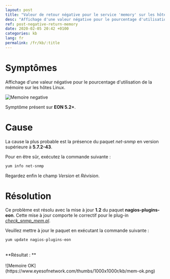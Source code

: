 ```yaml
---
layout: post
title: "Valeur de retour négative pour le service 'memory' sur les hôtes linux"
desc: "Affichage d'une valeur négative pour le pourcentage d'utilisation de la mémoire sur les hôtes Linux."
ref: post-negative-return-memory
date: 2020-02-05 20:42 +0100
categories: kb
lang: fr
permalink: /fr/kb/:title
---
```

# Symptômes

Affichage d'une valeur négative pour le pourcentage d'utilisation de la mémoire sur les hôtes Linux. 

![Memoire negative](https://www.eyesofnetwork.com/thumbs/1000x1000r/2020-03/mem-negative.png)

Symptôme présent sur **EON 5.2+**.

# Cause

La cause la plus probable est la présence du paquet *net-snmp* en version supérieure à **5.7.2-43**.

Pour en être sûr, exécutez la commande suivante : 

```sh
yum info net-snmp
```

Regardez enfin le champ *Version* et *Révision*.


# Résolution 

Ce problème est résolu avec la mise à jour **1.2** du paquet **nagios-plugins-eon**. Cette mise à jour comporte le correctif pour le plug-in *[check_snmp_mem.pl](https://github.com/EyesOfNetworkCommunity/nagios-plugins-eon/commit/2ba9ae4d526374fff0af10a458f8abca89841280 "Lien Github")*.

Veuillez mettre à jour le paquet en exécutant la commande suivante : 

```sh
yum update nagios-plugins-eon
```
<br>
**Résultat : **
<br><br>
![Memoire OK](https://www.eyesofnetwork.com/thumbs/1000x1000r/kb/mem-ok.png)